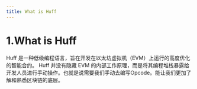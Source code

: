 ```yaml
---
title: What is Huff
---
```

# 1.What is Huff
Huff 是一种低级编程语言，旨在开发在以太坊虚拟机（EVM）上运行的高度优化的智能合约。 Huff 并没有隐藏 EVM 的内部工作原理，而是将其编程堆栈暴露给开发人员进行手动操作。也就是说需要我们手动去编写Opcode。能让我们更加了解和熟悉区块链的底层。
